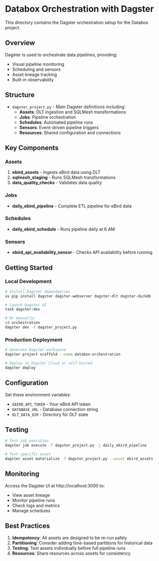 # Databox Orchestration with Dagster

This directory contains the Dagster orchestration setup for the Databox project.

## Overview

Dagster is used to orchestrate data pipelines, providing:
- Visual pipeline monitoring
- Scheduling and sensors
- Asset lineage tracking
- Built-in observability

## Structure

- `dagster_project.py` - Main Dagster definitions including:
  - **Assets**: DLT ingestion and SQLMesh transformations
  - **Jobs**: Pipeline orchestration
  - **Schedules**: Automated pipeline runs
  - **Sensors**: Event-driven pipeline triggers
  - **Resources**: Shared configuration and connections

## Key Components

### Assets
1. **ebird_assets** - Ingests eBird data using DLT
2. **sqlmesh_staging** - Runs SQLMesh transformations
3. **data_quality_checks** - Validates data quality

### Jobs
- **daily_ebird_pipeline** - Complete ETL pipeline for eBird data

### Schedules
- **daily_ebird_schedule** - Runs pipeline daily at 6 AM

### Sensors
- **ebird_api_availability_sensor** - Checks API availability before running

## Getting Started

### Local Development

```bash
# Install Dagster dependencies
uv pip install dagster dagster-webserver dagster-dlt dagster-duckdb

# Launch Dagster UI
task dagster:dev

# Or manually:
cd orchestration
dagster dev -f dagster_project.py
```

### Production Deployment

```bash
# Generate Dagster workspace
dagster project scaffold --name databox-orchestration

# Deploy to Dagster Cloud or self-hosted
dagster deploy
```

## Configuration

Set these environment variables:
- `EBIRD_API_TOKEN` - Your eBird API token
- `DATABASE_URL` - Database connection string
- `DLT_DATA_DIR` - Directory for DLT state

## Testing

```bash
# Test job execution
dagster job execute -f dagster_project.py -j daily_ebird_pipeline

# Test specific asset
dagster asset materialize -f dagster_project.py --asset ebird_assets
```

## Monitoring

Access the Dagster UI at http://localhost:3000 to:
- View asset lineage
- Monitor pipeline runs
- Check logs and metrics
- Manage schedules

## Best Practices

1. **Idempotency**: All assets are designed to be re-run safely
2. **Partitioning**: Consider adding time-based partitions for historical data
3. **Testing**: Test assets individually before full pipeline runs
4. **Resources**: Share resources across assets for consistency